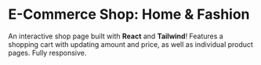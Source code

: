 # E-Commerce Shop: Home & Fashion
An interactive shop page built with **React** and **Tailwind**!
Features a shopping cart with updating amount and price, as well as individual product pages.
Fully responsive.
